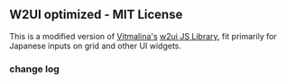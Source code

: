 ## W2UI optimized - MIT License

This is a modified version of [Vitmalina's](https://github.com/vitmalina) [w2ui JS Library](https://github.com/vitmalina/w2ui), fit primarily for Japanese inputs on grid and other UI widgets.

### change log

